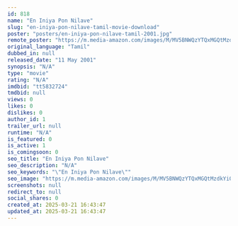 ```yaml
---
id: 818
name: "En Iniya Pon Nilave"
slug: "en-iniya-pon-nilave-tamil-movie-download"
poster: "posters/en-iniya-pon-nilave-tamil-2001.jpg"
remote_poster: "https://m.media-amazon.com/images/M/MV5BNWQzYTQxMGQtMzdkYi00ZDdhLWJiNDMtMDdmYWM4MTAzZDA2XkEyXkFqcGc@._V1_SX300.jpg"
original_language: "Tamil"
dubbed_in: null
released_date: "11 May 2001"
synopsis: "N/A"
type: "movie"
rating: "N/A"
imdbid: "tt5832724"
tmdbid: null
views: 0
likes: 0
dislikes: 0
author_id: 1
trailer_url: null
runtime: "N/A"
is_featured: 0
is_active: 1
is_comingsoon: 0
seo_title: "En Iniya Pon Nilave"
seo_description: "N/A"
seo_keywords: "\"En Iniya Pon Nilave\""
seo_image: "https://m.media-amazon.com/images/M/MV5BNWQzYTQxMGQtMzdkYi00ZDdhLWJiNDMtMDdmYWM4MTAzZDA2XkEyXkFqcGc@._V1_SX300.jpg"
screenshots: null
redirect_to: null
social_shares: 0
created_at: 2025-03-21 16:43:47
updated_at: 2025-03-21 16:43:47
---
```


